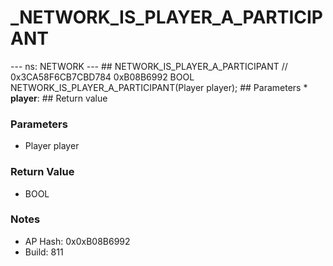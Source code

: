 # _NETWORK_IS_PLAYER_A_PARTICIPANT

--- ns: NETWORK --- ## NETWORK_IS_PLAYER_A_PARTICIPANT  // 0x3CA58F6CB7CBD784 0xB08B6992 BOOL NETWORK_IS_PLAYER_A_PARTICIPANT(Player player);   ## Parameters * **player**:  ## Return value

### Parameters
* Player player

### Return Value
* BOOL

### Notes
* AP Hash: 0x0xB08B6992
* Build: 811

